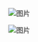 ![图片](https://user-images.githubusercontent.com/38878365/182327300-97099aa0-40e0-49c8-bb04-803e6b08e3d4.png)

![图片](https://user-images.githubusercontent.com/38878365/182327890-626bb572-12af-4df9-94e8-6a7979e589ca.png)

